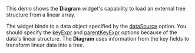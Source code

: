 This demo shows the **Diagram** widget's capability to load an external tree structure from a linear array.

The widget binds to a data object specified by the [dataSource](/Documentation/ApiReference/UI_Widgets/dxDiagram/Configuration/nodes/#dataSource) option. You should specify the [keyExpr](/Documentation/ApiReference/UI_Widgets/dxDiagram/Configuration/nodes/#keyExpr) and [parentKeyExpr](/Documentation/ApiReference/UI_Widgets/dxDiagram/Configuration/nodes/#parentKeyExpr) options because of the data's linear structure. The **Diagram** uses information from the key fields to transform linear data into a tree.